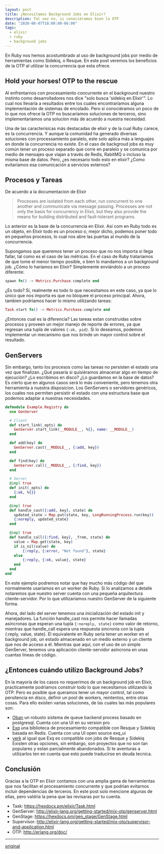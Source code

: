 ```yaml
---
layout: post
title: ¿Necesitamos Background Jobs en Elixir?
description: Tal vez no, si conociéramos bien la OTP
date: "2020-08-07T18:00:00-06:00"
tags:
  - elixir
  - ruby
  - background jobs
---
```


En Ruby nos hemos acostumbrado al uso de background jobs por medio de herramientas como Sidekiq, o Resque. En este post veremos los beneficios de la OTP al utilizar la concurrencia que esta ofrece.

## Hold your horses! OTP to the rescue

Al enfrentarnos con procesamiento concurrente en el background nuestro instinto como desarrolladores nos dice "solo busca 'sidekiq en Elixir'". Lo cual nos llevaría a resultados entre los cuales encontraríamos alguna implementación de sistemas de encolado. Pero si conociéramos un poco de lo que nos ofrece la OTP no buscaríamos soluciones de terceros, sino implementariamos una solucion más de acuerdo a nuestra necesidad.

Una de las caracterisicas más destacadas de elixir y de la cual Ruby carece, es la concurrencia. Y aunque la comunidad ha generado diversas soluciones con  processamiento paralelo, este solo aplica más a lenguajes en donde la concurrencia no existe. En el caso de backgroud jobs es muy común tener un proceso separado que corre en paralelo y se comunica  por medio de mensajes que viajan a través de Redis, RabitMQ o incluso la misma base de datos. Pero, ¿es necesario todo esto en elixir? ¿Como evitaríamos esa comunicación a servicios externos?

## Procesos y Tareas

De acuerdo a la documentacion de Elixir
> Processes are isolated from each other, run concurrent to one another and communicate via message passing. Processes are not only the basis for concurrency in Elixir, but they also provide the means for building distributed and fault-tolerant programs.

Lo anterior es la base de la concurrencia en Elixir. Así com en Ruby todo es un objeto, en Elixir todo es un proceso o, mejor dicho, podemos poner todo en pequeños procesos, lo cual nos abre las puertas al mundo de la concurrencia.

Supongamos que queremos tener un proceso que no nos importa si llega fallar, tal como es el caso de las métricas. En el caso de Ruby trataríamos de que tome el menor tiempo posible, o bien lo mandamos a un background job. ¿Cómo lo haríamos en Elixir? Simplemente enviándolo a un proceso diferente:

```elixir
spawn fn() -> Metrics.Purchase.complete end
```

¿Es todo? Sí, realmente es todo lo que necesitamos en este caso, ya que lo único que nos importa es que no bloquee el proceso principal.
Ahora, tambien podríamos hacer lo mismo utilizando tareas:

```elixir
Task.start fn() -> Metrics.Purchase.complete end
```

¿Entonces cual es la diferencia? Las tareas estan construidas sobre procesos y proveen un mejor manejo de reporte de errores, ya que regresan una tupla de valores `{:ok, pid}`. Si lo deseamos, podemos implementar un mecanismo que nos brinde un mayor control sobre el resultado.

## GenServers

Sin embargo, tanto los procesos como las tareas no persisten el estado una vez que finalizan. ¿Qué pasaría si quisiéramos almacenar algo en tiempo de ejecución? ¿Lo escribimos en disco? ¿Lo guardamos en la base de datos? Es cierto que en algunos casos será lo más conveniente, pero tenemos otra herramienta a nuestra disposicion. Los GenServers o servidores genéricos, los cuales nos permiten persistir el estado con una estructura base que podemos adaptar a nuestras necesidades.

```elixir
defmodule Example.Registry do
  use GenServer

  # Client
  def start_link(_opts) do
    GenServer.start_link(__MODULE__, %{}, name: __MODULE__)
  end

  def add(key) do
    GenServer.cast(__MODULE__, {:add, key})
  end

  def find(key) do
    GenServer.call(__MODULE__, {:find, key})
  end

  # Server
  @impl true
  def init(_opts) do
    {:ok, %{}}
  end

  @impl true
  def handle_cast({:add, key}, state) do
    updated_state = Map.put(state, key, LongRunningProcess.run(key))
    {:noreply, updated_state}
  end

  @impl true
  def handle_call({:find, key}, _from, state) do
    value = Map.get(state, key)
    if is_nil(value) do
        {:reply, {:error, "Not found"}, state}
    else
        {:reply, {:ok, value}, state}
    end
  end
end
```

En este ejemplo podremos notar que hay mucho más código del que normalmente usaríamos en un worker de Ruby. Si lo analizamos a detalle notaremos que nuestro server cuenta con una pequeña arquitectura cliente-servidor. Por lo que utilizaríamos nuestro GenServer de la siguiente forma.

Ahora, del lado del server tenemos una inicialización del estado init y manejadores. La función handle_cast nos permite hacer llamadas asíncronas que esperan una tupla `{:noreply, state}` como valor de retorno, mientras que handle_call espera una respuesta sincronía con la tupla {:reply, value, state}.
El equivalente en Ruby sería tener un worker en el background job, un estado almacenado en un medio externo y un cliente que nos de acceso a él. Mientras que aquí, con el uso de un simple GenServer, tenemos una aplicación cliente-servidor asíncrona en unas cuantas líneas de código.

## ¿Entonces cuándo utilizo Background Jobs?

En la mayoría de los casos no requerimos de un background job en Elixir, practicamente podríamos construir todo lo que necesitamos utilizando la OTP. Pero es posible que queramos tener un mayor control, tal como persitencia en disco, definir un pool de workers, reintentos, entre otras cosas. Para ello existen varias soluciones, de las cuales las más populares son:
- [Oban](https://github.com/sorentwo/oban) un robusto sistema de queue backend process basado en postgresql. Cuenta con una UI en su version pro
- [Exq](https://github.com/akira/exq) una biblioteca de procesamiento compatible con Resque y Sidekiq basada en Redis. Cuenta con una UI open source exq_ui
- [verk](https://github.com/edgurgel/verk) al igual que Exq es compatible con jobs de Resque y Sidekiq
Existen otras opciones, sin embargo, son proyectos que no son tan populares y estan parcialmente abandonados. Si te aventuras a utilizarlos ten en cuenta que esto puede traducirse en deuda tecnica.

## Conclusión

Gracias a la OTP en Elixir contamos con una amplia gama de herramientas que nos facilitan el procesamiento concurrente y que podrian evitarnos incluir dependencias de terceros. En este post solo mencione algunas de ellas, pero valdría la pena que las revisaras por tu cuenta.

- Task: https://hexdocs.pm/elixir/Task.html
- GenServer: http://elixir-lang.org/getting-started/mix-otp/genserver.html
- GenStage: https://hexdocs.pm/gen_stage/GenStage.html
- Supervisor: http://elixir-lang.org/getting-started/mix-otp/supervisor-and-application.html
- OTP: http://erlang.org/doc/

---
[original](https://sipsandbits.com/2020/08/07/do-we-need-background-jobs-in-elixir/)
